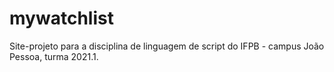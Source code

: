 # mywatchlist
Site-projeto para a disciplina de linguagem de script do IFPB - campus João Pessoa, turma 2021.1.
